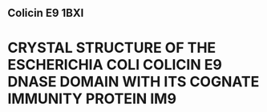 ## Colicin E9 1BXI
# CRYSTAL STRUCTURE OF THE ESCHERICHIA COLI COLICIN E9 DNASE DOMAIN WITH ITS COGNATE IMMUNITY PROTEIN IM9


